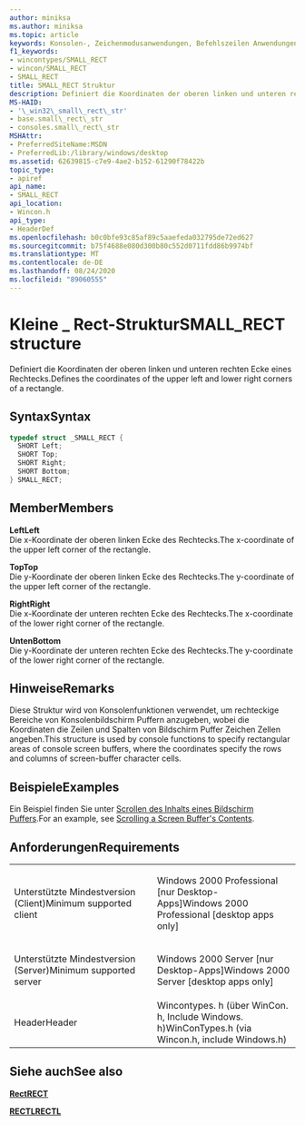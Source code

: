 ```yaml
---
author: miniksa
ms.author: miniksa
ms.topic: article
keywords: Konsolen-, Zeichenmodusanwendungen, Befehlszeilen Anwendungen, Terminalanwendungen, Konsolen-API
f1_keywords:
- wincontypes/SMALL_RECT
- wincon/SMALL_RECT
- SMALL_RECT
title: SMALL_RECT Struktur
description: Definiert die Koordinaten der oberen linken und unteren rechten Ecke eines Rechtecks.
MS-HAID:
- '\_win32\_small\_rect\_str'
- base.small\_rect\_str
- consoles.small\_rect\_str
MSHAttr:
- PreferredSiteName:MSDN
- PreferredLib:/library/windows/desktop
ms.assetid: 62639815-c7e9-4ae2-b152-61290f78422b
topic_type:
- apiref
api_name:
- SMALL_RECT
api_location:
- Wincon.h
api_type:
- HeaderDef
ms.openlocfilehash: b0c0bfe93c85af89c5aaefeda032795de72ed627
ms.sourcegitcommit: b75f4688e080d300b80c552d0711fdd86b9974bf
ms.translationtype: MT
ms.contentlocale: de-DE
ms.lasthandoff: 08/24/2020
ms.locfileid: "89060555"
---
```

# <a name="small_rect-structure"></a><span data-ttu-id="b84a4-104">Kleine \_ Rect-Struktur</span><span class="sxs-lookup"><span data-stu-id="b84a4-104">SMALL\_RECT structure</span></span>


<span data-ttu-id="b84a4-105">Definiert die Koordinaten der oberen linken und unteren rechten Ecke eines Rechtecks.</span><span class="sxs-lookup"><span data-stu-id="b84a4-105">Defines the coordinates of the upper left and lower right corners of a rectangle.</span></span>

<a name="syntax"></a><span data-ttu-id="b84a4-106">Syntax</span><span class="sxs-lookup"><span data-stu-id="b84a4-106">Syntax</span></span>
------

```C
typedef struct _SMALL_RECT {
  SHORT Left;
  SHORT Top;
  SHORT Right;
  SHORT Bottom;
} SMALL_RECT;
```

<a name="members"></a><span data-ttu-id="b84a4-107">Member</span><span class="sxs-lookup"><span data-stu-id="b84a4-107">Members</span></span>
-------

<span data-ttu-id="b84a4-108">**Left**</span><span class="sxs-lookup"><span data-stu-id="b84a4-108">**Left**</span></span>  
<span data-ttu-id="b84a4-109">Die x-Koordinate der oberen linken Ecke des Rechtecks.</span><span class="sxs-lookup"><span data-stu-id="b84a4-109">The x-coordinate of the upper left corner of the rectangle.</span></span>

<span data-ttu-id="b84a4-110">**Top**</span><span class="sxs-lookup"><span data-stu-id="b84a4-110">**Top**</span></span>  
<span data-ttu-id="b84a4-111">Die y-Koordinate der oberen linken Ecke des Rechtecks.</span><span class="sxs-lookup"><span data-stu-id="b84a4-111">The y-coordinate of the upper left corner of the rectangle.</span></span>

<span data-ttu-id="b84a4-112">**Right**</span><span class="sxs-lookup"><span data-stu-id="b84a4-112">**Right**</span></span>  
<span data-ttu-id="b84a4-113">Die x-Koordinate der unteren rechten Ecke des Rechtecks.</span><span class="sxs-lookup"><span data-stu-id="b84a4-113">The x-coordinate of the lower right corner of the rectangle.</span></span>

<span data-ttu-id="b84a4-114">**Unten**</span><span class="sxs-lookup"><span data-stu-id="b84a4-114">**Bottom**</span></span>  
<span data-ttu-id="b84a4-115">Die y-Koordinate der unteren rechten Ecke des Rechtecks.</span><span class="sxs-lookup"><span data-stu-id="b84a4-115">The y-coordinate of the lower right corner of the rectangle.</span></span>

<a name="remarks"></a><span data-ttu-id="b84a4-116">Hinweise</span><span class="sxs-lookup"><span data-stu-id="b84a4-116">Remarks</span></span>
-------

<span data-ttu-id="b84a4-117">Diese Struktur wird von Konsolenfunktionen verwendet, um rechteckige Bereiche von Konsolenbildschirm Puffern anzugeben, wobei die Koordinaten die Zeilen und Spalten von Bildschirm Puffer Zeichen Zellen angeben.</span><span class="sxs-lookup"><span data-stu-id="b84a4-117">This structure is used by console functions to specify rectangular areas of console screen buffers, where the coordinates specify the rows and columns of screen-buffer character cells.</span></span>

<a name="examples"></a><span data-ttu-id="b84a4-118">Beispiele</span><span class="sxs-lookup"><span data-stu-id="b84a4-118">Examples</span></span>
--------

<span data-ttu-id="b84a4-119">Ein Beispiel finden Sie unter [Scrollen des Inhalts eines Bildschirm Puffers](scrolling-a-screen-buffer-s-contents.md).</span><span class="sxs-lookup"><span data-stu-id="b84a4-119">For an example, see [Scrolling a Screen Buffer's Contents](scrolling-a-screen-buffer-s-contents.md).</span></span>

<a name="requirements"></a><span data-ttu-id="b84a4-120">Anforderungen</span><span class="sxs-lookup"><span data-stu-id="b84a4-120">Requirements</span></span>
------------

<table>
<colgroup>
<col width="50%" />
<col width="50%" />
</colgroup>
<tbody>
<tr class="odd">
<td><p><span data-ttu-id="b84a4-121">Unterstützte Mindestversion (Client)</span><span class="sxs-lookup"><span data-stu-id="b84a4-121">Minimum supported client</span></span></p></td>
<td><p><span data-ttu-id="b84a4-122">Windows 2000 Professional [nur Desktop-Apps]</span><span class="sxs-lookup"><span data-stu-id="b84a4-122">Windows 2000 Professional [desktop apps only]</span></span></p></td>
</tr>
<tr class="even">
<td><p><span data-ttu-id="b84a4-123">Unterstützte Mindestversion (Server)</span><span class="sxs-lookup"><span data-stu-id="b84a4-123">Minimum supported server</span></span></p></td>
<td><p><span data-ttu-id="b84a4-124">Windows 2000 Server [nur Desktop-Apps]</span><span class="sxs-lookup"><span data-stu-id="b84a4-124">Windows 2000 Server [desktop apps only]</span></span></p></td>
</tr>
<tr class="odd">
<td><p><span data-ttu-id="b84a4-125">Header</span><span class="sxs-lookup"><span data-stu-id="b84a4-125">Header</span></span></p></td>
<td><span data-ttu-id="b84a4-126">Wincontypes. h (über WinCon. h, Include Windows. h)</span><span class="sxs-lookup"><span data-stu-id="b84a4-126">WinConTypes.h (via Wincon.h, include Windows.h)</span></span></td>
</tr>
</tbody>
</table>

## <a name="span-idsee_alsospansee-also"></a><span data-ttu-id="b84a4-127"><span id="see_also"></span>Siehe auch</span><span class="sxs-lookup"><span data-stu-id="b84a4-127"><span id="see_also"></span>See also</span></span>


[<span data-ttu-id="b84a4-128">**Rect**</span><span class="sxs-lookup"><span data-stu-id="b84a4-128">**RECT**</span></span>](https://msdn.microsoft.com/library/windows/desktop/dd162897)

[<span data-ttu-id="b84a4-129">**RECTL**</span><span class="sxs-lookup"><span data-stu-id="b84a4-129">**RECTL**</span></span>](https://msdn.microsoft.com/library/windows/desktop/dd162907)

 

 




